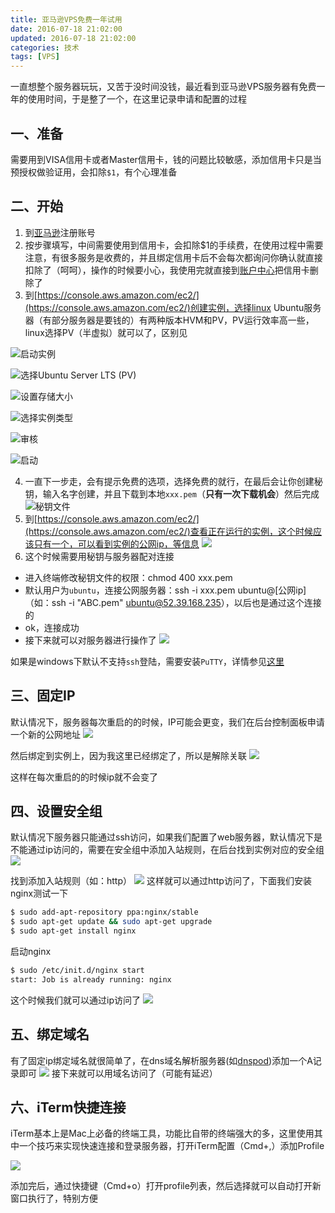 ```yaml
---
title: 亚马逊VPS免费一年试用
date: 2016-07-18 21:02:00
updated: 2016-07-18 21:02:00
categories: 技术
tags: [VPS]
---
```



一直想整个服务器玩玩，又苦于没时间没钱，最近看到亚马逊VPS服务器有免费一年的使用时间，于是整了一个，在这里记录申请和配置的过程

<!-- more -->

## 一、准备
需要用到VISA信用卡或者Master信用卡，钱的问题比较敏感，添加信用卡只是当预授权做验证用，会扣除`$1`，有个心理准备

## 二、开始
1. 到[亚马逊](https://aws.amazon.com/cn)注册账号
2. 按步骤填写，中间需要使用到信用卡，会扣除$1的手续费，在使用过程中需要注意，有很多服务是收费的，并且绑定信用卡后不会每次都询问你确认就直接扣除了（呵呵），操作的时候要小心，我使用完就直接到[账户中心](https://www.amazon.com/gp/wallet)把信用卡删除了
3. 到[https://console.aws.amazon.com/ec2/](https://console.aws.amazon.com/ec2/)创建实例，选择linux Ubuntu服务器（有部分服务器是要钱的）有两种版本HVM和PV，PV运行效率高一些，linux选择PV（半虚拟）就可以了，区别见[](http://stackoverflow.com/questions/22130214/amazon-ec2-ubuntupv-or-ubuntuhvm)

  ![启动实例](http://7xqzvt.com1.z0.glb.clouddn.com/16-7-28/83846668.jpg)

  ![选择Ubuntu Server LTS (PV)](http://7xqzvt.com1.z0.glb.clouddn.com/16-7-28/7930100.jpg)

  ![设置存储大小](http://7xqzvt.com1.z0.glb.clouddn.com/16-7-28/83423717.jpg)

  ![选择实例类型](http://7xqzvt.com1.z0.glb.clouddn.com/16-7-28/78094703.jpg)

  ![审核](http://7xqzvt.com1.z0.glb.clouddn.com/16-7-28/59379720.jpg)

  ![启动](http://7xqzvt.com1.z0.glb.clouddn.com/16-7-28/83309431.jpg)

4. 一直下一步走，会有提示免费的选项，选择免费的就行，在最后会让你创建秘钥，输入名字创建，并且下载到本地`xxx.pem`（**只有一次下载机会**）然后完成
  ![秘钥文件](http://7xqzvt.com1.z0.glb.clouddn.com/16-7-28/72114717.jpg)
5. 到[https://console.aws.amazon.com/ec2/](https://console.aws.amazon.com/ec2/)查看正在运行的实例，这个时候应该只有一个，可以看到实例的公网ip，等信息
  ![](http://7xqzvt.com1.z0.glb.clouddn.com/16-7-28/57044390.jpg)
6. 这个时候需要用秘钥与服务器配对连接
  * 进入终端修改秘钥文件的权限：chmod 400 xxx.pem
  * 默认用户为`ubuntu`，连接公网服务器：ssh -i xxx.pem ubuntu@[公网ip]（如：ssh -i "ABC.pem" ubuntu@52.39.168.235），以后也是通过这个连接的
  * ok，连接成功
  * 接下来就可以对服务器进行操作了
  ![](http://7xqzvt.com1.z0.glb.clouddn.com/16-7-28/4340751.jpg)

  如果是windows下默认不支持`ssh`登陆，需要安装`PuTTY`，详情参见[这里](https://docs.aws.amazon.com/zh_cn/AWSEC2/latest/UserGuide/putty.html?icmpid=docs_ec2_console)

## 三、固定IP
默认情况下，服务器每次重启的的时候，IP可能会更变，我们在后台控制面板申请一个新的公网地址
![](http://7xqzvt.com1.z0.glb.clouddn.com/16-9-3/22826182.jpg)

然后绑定到实例上，因为我这里已经绑定了，所以是解除关联
![](http://7xqzvt.com1.z0.glb.clouddn.com/16-9-3/8236634.jpg)

这样在每次重启的的时候ip就不会变了

## 四、设置安全组
默认情况下服务器只能通过ssh访问，如果我们配置了web服务器，默认情况下是不能通过ip访问的，需要在安全组中添加入站规则，在后台找到实例对应的安全组
![](http://7xqzvt.com1.z0.glb.clouddn.com/16-9-3/50658203.jpg)

找到添加入站规则（如：http）
![](http://7xqzvt.com1.z0.glb.clouddn.com/16-9-3/24114515.jpg)
这样就可以通过http访问了，下面我们安装nginx测试一下
```bash
$ sudo add-apt-repository ppa:nginx/stable
$ sudo apt-get update && sudo apt-get upgrade
$ sudo apt-get install nginx
```
启动nginx
```bash
$ sudo /etc/init.d/nginx start
start: Job is already running: nginx
```
这个时候我们就可以通过ip访问了
![](http://7xqzvt.com1.z0.glb.clouddn.com/16-9-3/55317071.jpg)

## 五、绑定域名
有了固定ip绑定域名就很简单了，在dns域名解析服务器(如[dnspod](https://www.dnspod.cn/))添加一个A记录即可
![](http://7xqzvt.com1.z0.glb.clouddn.com/16-9-3/17503114.jpg)
接下来就可以用域名访问了（可能有延迟）

## 六、iTerm快捷连接
iTerm基本上是Mac上必备的终端工具，功能比自带的终端强大的多，这里使用其中一个技巧来实现快速连接和登录服务器，打开iTerm配置（Cmd+,）添加Profile

![](http://7xqzvt.com1.z0.glb.clouddn.com/16-9-6/79653608.jpg)

添加完后，通过快捷键（Cmd+o）打开profile列表，然后选择就可以自动打开新窗口执行了，特别方便
